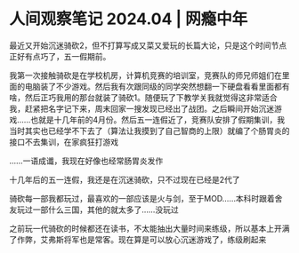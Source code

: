 # 人间观察笔记 2024.04 | 网瘾中年

最近又开始沉迷骑砍2，但不打算写成又菜又爱玩的长篇大论，只是这个时间节点正好有点巧了，五一假期前。

我第一次接触骑砍是在学校机房，计算机竞赛的培训室，竞赛队的师兄师姐们在里面的电脑装了不少游戏。然后我有次跟同级的同学突然想翻一下硬盘看看里面都有啥，然后正巧我用的那台就装了骑砍1。随便玩了下教学关我就觉得这非常适合我，赶紧把名字记下来，周末回家一搜发现已经出了战团。之后瞬间开始沉迷游戏……也就是十几年前的4月份。然后五一连假近了，竞赛队安排了假期集训，我当时其实也已经学不下去了（算法让我摸到了自己智商的上限）就编了个肠胃炎的接口不去集训，在家疯狂打游戏

……一语成谶，我现在好像也经常肠胃炎发作

十几年后的五一连假，我还是在沉迷骑砍，只不过现在已经是2代了

骑砍每一部我都玩过，最喜欢的一部应该是火与剑，至于MOD……本科时跟着舍友玩过一部什么三国，其他的就太多了……没玩过

之前玩一代骑砍的时候都还在读书，不太能抽出大量时间来练级，所以基本上开满了作弊，艾弗斯将军也是常客。现在算是可以放心沉迷游戏了，练级刷起来
